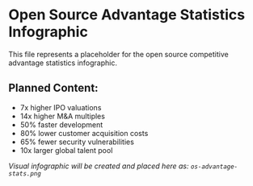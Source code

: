 # Open Source Advantage Statistics Infographic

This file represents a placeholder for the open source competitive advantage statistics infographic.

## Planned Content:
- 7x higher IPO valuations
- 14x higher M&A multiples  
- 50% faster development
- 80% lower customer acquisition costs
- 65% fewer security vulnerabilities
- 10x larger global talent pool

*Visual infographic will be created and placed here as: `os-advantage-stats.png`*